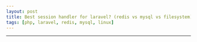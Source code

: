 ```yaml
---
layout: post
title: Best session handler for laravel? (redis vs mysql vs filesystem)
tags: [php, laravel, redis, mysql, linux]
---
```




---